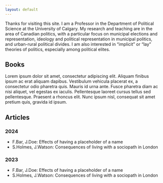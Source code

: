 ```yaml
---
layout: default
---
```


Thanks for visiting this site. I am a Professor in the Department of Political Science at the University of Calgary. My research and teaching are in the area of Canadian politics, with a particular focus on municipal elections and representation, ideology and political representation in municipal politics, and urban-rural political divides. I am also interested in “implicit” or “lay” theories of politics, especially among political elites.

## Books

Lorem ipsum dolor sit amet, consectetur adipiscing elit. Aliquam finibus ipsum ac erat aliquam dapibus. Vestibulum vehicula placerat ex, a consectetur odio pharetra quis. Mauris id urna ante. Fusce pharetra diam ac nisi aliquet, vel egestas ex iaculis. Pellentesque laoreet cursus tellus sed pellentesque. Praesent a rhoncus elit. Nunc ipsum nisl, consequat sit amet pretium quis, gravida id ipsum.

## Articles

### 2024

-  F.Bar, J.Doe: Effects of having a placeholder of a name
-  S.Holmes, J.Watson: Consequences of living with a sociopath in London

### 2023

-  F.Bar, J.Doe: Effects of having a placeholder of a name
-  S.Holmes, J.Watson: Consequences of living with a sociopath in London

